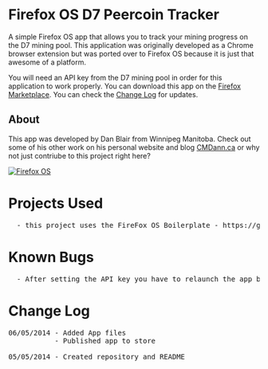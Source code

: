 Firefox OS D7 Peercoin Tracker
==============================

A simple Firefox OS app that allows you to track your mining progress on the D7 mining pool. This application was originally developed as a Chrome browser extension but was ported over to Firefox OS because it is just that awesome of a platform.

You will need an API key from the D7 mining pool in order for this application to work properly. You can download this app on the <a href="https://marketplace.firefox.com/app/d7-peercoin-tracker/">Firefox Marketplace</a>. You can check the <a href="https://github.com/CMDann/Peer-Coin-Tracker-FirefoxOS-App/blob/master/README.md#change-log">Change Log</a> for updates.

About
-----
This app was developed by Dan Blair from Winnipeg Manitoba. Check out some of his other work on his personal website and blog <a href="http://cmdann.ca">CMDann.ca</a> or why not just contriube to this project right here?

<a href="http://affiliates.mozilla.org/link/banner/46614"><img src="http://affiliates.mozilla.org/media/uploads/banners/21667af8d37e6766384104cdd8f96ee479e56221.png" alt="Firefox OS" /></a>

Projects Used
=============
<pre>
  - this project uses the FireFox OS Boilerplate - https://github.com/robnyman/Firefox-OS-Boilerplate-App
</pre>

Known Bugs
==========
<pre>
  - After setting the API key you have to relaunch the app before data will be loaded.
</pre>

Change Log
==========
<pre>
06/05/2014 - Added App files
           - Published app to store

05/05/2014 - Created repository and README
</pre>
